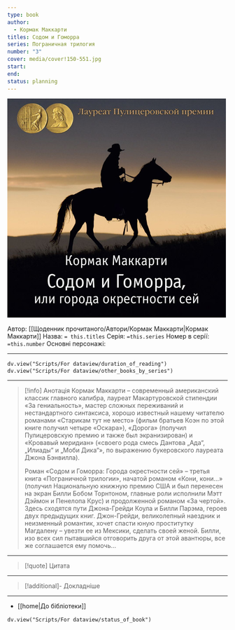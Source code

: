 ```yaml
---
type: book
author:
  - Кормак Маккарти
titles: Содом и Гоморра
series: Пограничная трилогия
number: "3"
cover: media/cover!150-551.jpg
start: 
end: 
status: planning
---
```

![cover|150](media/cover!150-551.jpg)

Автор: [[Щоденник прочитаного/Автори/Кормак Маккарти|Кормак Маккарти]]
Назва: `= this.titles`
Серія:  `=this.series`
Номер в серії: `=this.number`
Основні персонажі:

---
```dataviewjs
dv.view("Scripts/For dataview/duration_of_reading")
dv.view("Scripts/For dataview/other_books_by_series")
```

---
>[!info] Анотація
>Кормак Маккарти – современный американский классик главного калибра, лауреат Макартуровской стипендии «За гениальность», мастер сложных переживаний и нестандартного синтаксиса, хорошо известный нашему читателю романами «Старикам тут не место» (фильм братьев Коэн по этой книге получил четыре «Оскара»), «Дорога» (получил Пулицеровскую премию и также был экранизирован) и «Кровавый меридиан» («своего рода смесь Дантова „Ада“, „Илиады“ и „Моби Дика“», по выражению букеровского лауреата Джона Бэнвилла).
>
> Роман «Содом и Гоморра: Города окрестности сей» – третья книга «Пограничной трилогии», начатой романом «Кони, кони…» (получил Национальную книжную премию США и был перенесен на экран Билли Бобом Торнтоном, главные роли исполнили Мэтт Дэймон и Пенелопа Крус) и продолженной романом «За чертой». Здесь сходятся пути Джона-Грейди Коула и Билли Парэма, героев двух предыдущих книг. Джон-Грейди, великолепный наездник и неизменный романтик, хочет спасти юную проститутку Магдалену – увезти ее из Мексики, сделать своей женой. Билли, изо всех сил пытавшийся отговорить друга от этой авантюры, все же соглашается ему помочь…
___

>[!quote] Цитата

---
>[!additional]- Докладніше

---

- [[home|До бібліотеки]]

```dataviewjs
dv.view("Scripts/For dataview/status_of_book")
```